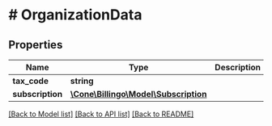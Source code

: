# # OrganizationData

## Properties

Name | Type | Description | Notes
------------ | ------------- | ------------- | -------------
**tax_code** | **string** |  | [optional]
**subscription** | [**\Cone\Billingo\Model\Subscription**](Subscription.md) |  | [optional]

[[Back to Model list]](../../README.md#models) [[Back to API list]](../../README.md#endpoints) [[Back to README]](../../README.md)
